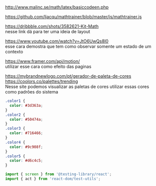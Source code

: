 http://www.malinc.se/math/latex/basiccodeen.php

https://github.com/ljacqu/mathtrainer/blob/master/js/mathtrainer.js

https://dribbble.com/shots/3582621-Kit-Math  
nesse link dá para ter uma ideia de layout

https://www.youtube.com/watch?v=JtO6UwQs8I0  
esse cara demostra que tem como observar somente um estado de um contexto

https://www.framer.com/api/motion/  
utilizar esse cara como efeito das paginas

https://mybrandnewlogo.com/pt/gerador-de-paleta-de-cores  
https://coolors.co/palettes/trending  
Nesse site podemos visualizar as paletas de cores
utilizar essas cores como padrões do sistema

```css
.color1 {
  color: #3d363a;
}
.color2 {
  color: #50474a;
}
.color3 {
  color: #716466;
}
.color4 {
  color: #9c908f;
}
.color5 {
  color: #d6c4c5;
}
```

```js
import { screen } from '@testing-library/react';
import { act } from 'react-dom/test-utils';
```